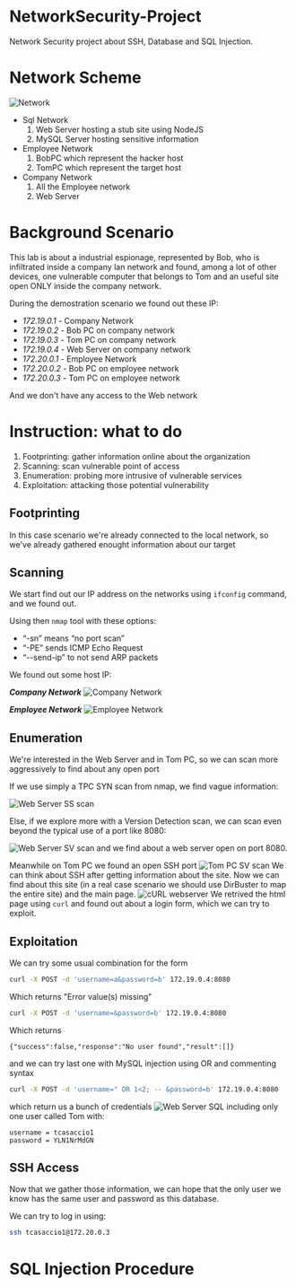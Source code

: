 # NetworkSecurity-Project

Network Security project about SSH, Database and SQL Injection.

# Network Scheme

![Network](Image/network_scheme.svg)
*  Sql Network
    1. Web Server hosting a stub site using NodeJS
    2. MySQL Server hosting sensitive information
*   Employee Network
    1. BobPC which represent the hacker host
    2. TomPC which represent the target host
* Company Network
    1. All the Employee network
    2. Web Server

# Background Scenario

This lab is about a industrial espionage, represented by Bob, who is infiltrated inside a company lan network and found, among a lot of other devices, one vulnerable computer that belongs to Tom and an useful site open ONLY inside the company network.

During the demostration scenario we found out these IP:
- *172.19.0.1* - Company Network
- *172.19.0.2* - Bob PC on company network
- *172.19.0.3* - Tom PC on company network
- *172.19.0.4* - Web Server on company network
- *172.20.0.1* - Employee Network
- *172.20.0.2* - Bob PC on employee network 
- *172.20.0.3* - Tom PC on employee network

And we don't have any access to the Web network


# Instruction: what to do
1. Footprinting: gather information online about the organization
2. Scanning: scan vulnerable point of access
3. Enumeration: probing more intrusive of vulnerable services
4. Exploitation:  attacking those potential vulnerability
## Footprinting
In this case scenario we're already connected to the local network, so we've already gathered enought information about our target

## Scanning
We start find out our IP address on the networks using ```ifconfig``` command, and we found out.

Using then ```nmap``` tool with these options:
* “-sn” means “no port scan”
* “-PE” sends ICMP Echo Request
* “--send-ip” to not send ARP packets

We found out some host IP:

***Company Network***
![Company Network](Image/company_network.png)

***Employee Network***
![Employee Network](Image/employee_network.png)

## Enumeration
We're interested in the Web Server and in Tom PC, so we can scan more aggressively to find about any open port

If we use simply a TPC SYN scan from nmap, we find vague information:

![Web Server SS scan](Image/webserver_ss.png)

Else, if we explore more with a Version Detection scan, we can scan even beyond the typical use of a port like 8080:

![Web Server SV scan](Image/webserver_sv.png)
and we find about a web server open on port 8080. 

Meanwhile on Tom PC we found an open SSH port
![Tom PC SV scan](Image/tom_sv.png)
We can think about SSH after getting information about the site.
Now we can find about this site (in a real case scenario we should use DirBuster to map the entire site) and the main page.
![cURL webserver](Image/webserver_curl.png)
We retrived the html page using ```curl``` and found out about a login form, which we can try to exploit.

## Exploitation
We can try some usual combination for the form
```bash
curl -X POST -d 'username=a&password=b' 172.19.0.4:8080
````
Which returns "Error value(s) missing"
```bash
curl -X POST -d 'username=&password=b' 172.19.0.4:8080
```
Which returns

 `{"success":false,"response":"No user found","result":[]}`
 
and we can try last one with MySQL injection using OR and commenting syntax
```bash
curl -X POST -d 'username=" OR 1<2; -- &password=b' 172.19.0.4:8080 
```
which return us a bunch of credentials
![Web Server SQL](Image/webserver_sql.png)
including only one user called Tom with:
```
username = tcasaccio1
password = YLN1NrMdGN
```

## SSH Access
Now that we gather those information, we can hope that the only user we know has the same user and password as this database.

We can try to log in using:
```bash
ssh tcasaccio1@172.20.0.3
```



# SQL Injection Procedure
